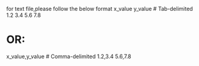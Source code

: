 for text file,please follow the below format
x_value    y_value    # Tab-delimited
1.2        3.4
5.6        7.8

# OR:
x_value,y_value       # Comma-delimited
1.2,3.4
5.6,7.8
